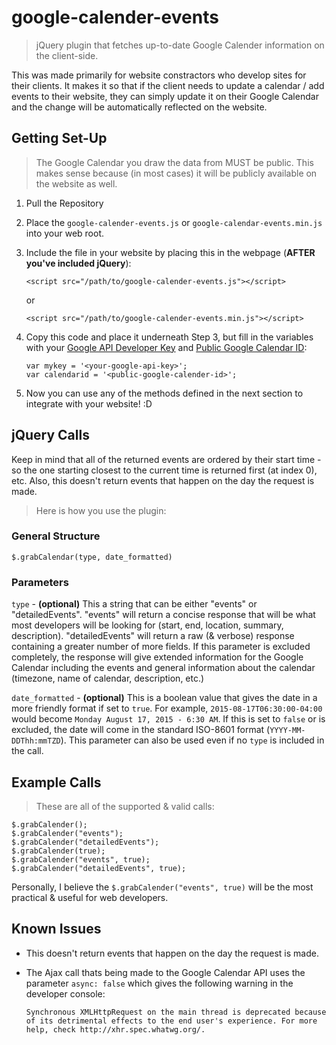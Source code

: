 # google-calender-events
> jQuery plugin that fetches up-to-date Google Calender information on the client-side.

This was made primarily for website constractors who develop sites for their clients. It makes it so that if the client needs to update a calendar / add events to their website, they can simply update it on their Google Calendar and the change will be automatically reflected on the website. 

## Getting Set-Up

> The Google Calendar you draw the data from MUST be public. This makes sense because (in most cases) it will be publicly available on the website as well.

1. Pull the Repository
2. Place the ```google-calender-events.js``` or ```google-calendar-events.min.js``` into your web root.
3. Include the file in your website by placing this in the webpage (**AFTER you've included jQuery**):

	```
	<script src="/path/to/google-calender-events.js"></script>
	```
	or
	```
	<script src="/path/to/google-calender-events.min.js"></script>
	```
4. Copy this code and place it underneath Step 3, but fill in the variables with your [Google API Developer Key](https://console.developers.google.com) and [Public Google Calendar ID](http://wpdocs.philderksen.com/google-calendar-events/getting-started/find-calendar-id/):

	```
	var mykey = '<your-google-api-key>'; 
    var calendarid = '<public-google-calender-id>'; 
	```
5. Now you can use any of the methods defined in the next section to integrate with your website! :D

## jQuery Calls

Keep in mind that all of the returned events are ordered by their start time - so the one starting closest to the current time is returned first (at index 0), etc. Also, this doesn't return events that happen on the day the request is made.

> Here is how you use the plugin:

### General Structure

```$.grabCalendar(type, date_formatted)```

### Parameters

```type``` - **(optional)** This a string that can be either "events" or "detailedEvents". "events" will return a concise response that will be what most developers will be looking for (start, end, location, summary, description). "detailedEvents" will return a raw (& verbose) response containing a greater number of more fields. If this parameter is excluded completely, the response will give extended information for the Google Calendar including the events and general information about the calendar (timezone, name of calendar, description, etc.)

```date_formatted``` - **(optional)** This is a boolean value that gives the date in a more friendly format if set to ```true```. For example, ```2015-08-17T06:30:00-04:00``` would become ```Monday August 17, 2015 - 6:30 AM```. If this is set to ```false``` or is excluded, the date will come in the standard ISO-8601 format (```YYYY-MM-DDThh:mmTZD```). This parameter can also be used even if no ```type``` is included in the call.

## Example Calls

> These are all of the supported & valid calls:

```
$.grabCalender();
$.grabCalender("events");
$.grabCalender("detailedEvents");
$.grabCalender(true);
$.grabCalender("events", true);
$.grabCalender("detailedEvents", true);
```

Personally, I believe the ```$.grabCalender("events", true)``` will be the most practical & useful for web developers. 

## Known Issues

- This doesn't return events that happen on the day the request is made.
- The Ajax call thats being made to the Google Calendar API uses the parameter ```async: false``` which gives the following warning in the developer console:

	```
	Synchronous XMLHttpRequest on the main thread is deprecated because of its detrimental effects to the end user's experience. For more help, check http://xhr.spec.whatwg.org/.
	```
